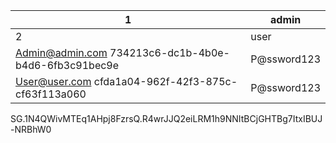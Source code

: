 | 1                                                    | admin       |
| ---------------------------------------------------- | ----------- |
| 2                                                    | user        |
| Admin@admin.com 734213c6-dc1b-4b0e-b4d6-6fb3c91bec9e | P@ssword123 |
| User@user.com cfda1a04-962f-42f3-875c-cf63f113a060   | P@ssword123 |

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